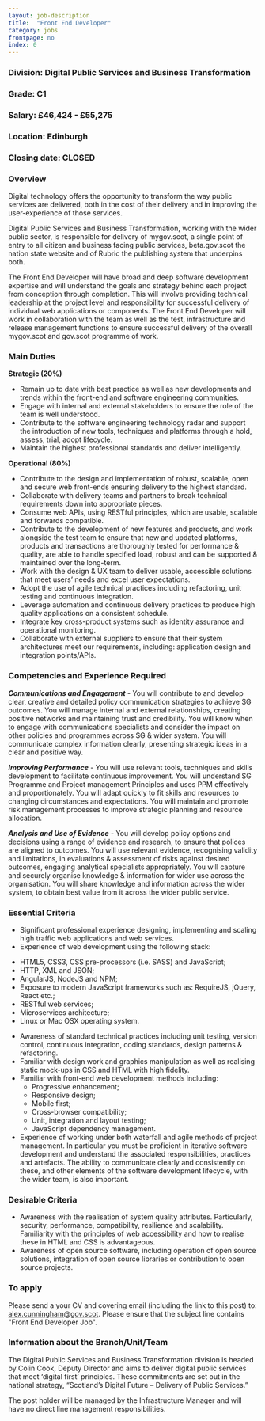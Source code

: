 ```yaml
---
layout: job-description
title:  "Front End Developer"
category: jobs
frontpage: no
index: 0
---
```


### Division: Digital Public Services and Business Transformation
### Grade: C1
### Salary: &pound;46,424 - &pound;55,275
### Location: Edinburgh
### Closing date: CLOSED

### Overview

Digital technology offers the opportunity to transform the way public services are delivered, both in the cost of their delivery and in improving the user-experience of those services.

Digital Public Services and Business Transformation, working with the wider public sector, is responsible for delivery of mygov.scot, a single point of entry to all citizen and business facing public services, beta.gov.scot the nation state website and of Rubric the publishing system that underpins both.

The Front End Developer will have broad and deep software development expertise and will understand the goals and strategy behind each project from conception through completion. This will involve providing technical leadership at the project level and responsibility for successful delivery of individual web applications or components. The Front End Developer will work in collaboration with the team as well as the test, infrastructure and release management functions to ensure successful delivery of the overall mygov.scot and gov.scot programme of work.

### Main Duties

**Strategic (20%)**

* Remain up to date with best practice as well as new developments and trends within the front-end and software engineering communities.
* Engage with internal and external stakeholders to ensure the role of the team is well understood.
* Contribute to the software engineering technology radar and support the introduction of new tools, techniques and platforms through a hold, assess, trial, adopt lifecycle.
* Maintain the highest professional standards and deliver intelligently.

**Operational (80%)**

* Contribute to the design and implementation of robust, scalable, open and secure web front-ends ensuring delivery to the highest standard.
* Collaborate with delivery teams and partners to break technical requirements down into appropriate pieces.
* Consume web APIs, using RESTful principles, which are usable, scalable and forwards compatible.
* Contribute to the development of new features and products, and work alongside the test team to ensure that new and updated platforms, products and transactions are thoroughly tested for performance & quality, are able to handle specified load, robust and can be supported & maintained over the long-term.
* Work with the design & UX team to deliver usable, accessible solutions that meet users’ needs and excel user expectations.
* Adopt the use of agile technical practices including refactoring, unit testing and continuous integration.
* Leverage automation and continuous delivery practices to produce high quality applications on a consistent schedule.
* Integrate key cross-product systems such as identity assurance and operational monitoring.
* Collaborate with external suppliers to ensure that their system architectures meet our requirements, including: application design and integration points/APIs.

### Competencies and Experience Required

***Communications and Engagement*** - You will contribute to and develop clear, creative and detailed policy communication strategies to achieve SG outcomes. You will manage internal and external relationships, creating positive networks and maintaining trust and credibility. You will know when to engage with communications specialists and consider the impact on other policies and programmes across SG & wider system. You will communicate complex information clearly, presenting strategic ideas in a clear and positive way.

***Improving Performance*** - You will use relevant tools, techniques and skills development to facilitate continuous improvement. You will understand SG Programme and Project management Principles and uses PPM effectively and proportionately. You will adapt quickly to fit skills and resources to changing circumstances and expectations. You will maintain and promote risk management processes to improve strategic planning and resource allocation.

***Analysis and Use of Evidence*** - You will develop policy options and decisions using a range of evidence and research, to ensure that polices are aligned to outcomes. You will use relevant evidence, recognising validity and limitations, in evaluations & assessment of risks against desired outcomes, engaging analytical specialists appropriately. You will capture and securely organise knowledge & information for wider use across the organisation. You will share knowledge and information across the wider system, to obtain best value from it across the wider public service.

### Essential Criteria

* Significant professional experience designing, implementing and scaling high traffic web applications and web services.
* Experience of web development using the following stack:
 - HTML5, CSS3, CSS pre-processors (i.e. SASS) and JavaScript;
 - HTTP, XML and JSON;
 - AngularJS, NodeJS and NPM;
 - Exposure to modern JavaScript frameworks such as: RequireJS, jQuery, React etc.;
 - RESTful web services;
 - Microservices architecture;
 - Linux or Mac OSX operating system.

* Awareness of standard technical practices including unit testing, version control, continuous integration, coding standards, design patterns & refactoring.
* Familiar with design work and graphics manipulation as well as realising static mock-ups in CSS and HTML with high fidelity.
* Familiar with front-end web development methods including:
  - Progressive enhancement;
  - Responsive design;
  - Mobile first;
  - Cross-browser compatibility;
  - Unit, integration and layout testing;
  - JavaScript dependency management.
* Experience of working under both waterfall and agile methods of project management. In particular you must be proficient in iterative software development and understand the associated responsibilities, practices and artefacts. The ability to communicate clearly and consistently on these, and other elements of the software development lifecycle, with the wider team, is also important.

### Desirable Criteria
* Awareness with the realisation of system quality attributes. Particularly, security, performance, compatibility, resilience and scalability. Familiarity with the principles of web accessibility and how to realise these in HTML and CSS is advantageous.
* Awareness of open source software, including operation of open source solutions, integration of open source libraries or contribution to open source projects.

### To apply

Please send a your CV and covering email (including the link to this post) to: <a href="mailto:alex.cunningham@gov.scot">alex.cunningham@gov.scot</a>. Please ensure that the subject line contains "Front End Developer Job".

### Information about the Branch/Unit/Team

The Digital Public Services and Business Transformation division is headed by Colin Cook, Deputy Director and aims to deliver digital public services that meet ‘digital first’ principles. These commitments are set out in the national strategy, “Scotland’s Digital Future – Delivery of Public Services.”

The post holder will be managed by the Infrastructure Manager and will have no direct line management responsibilities.
